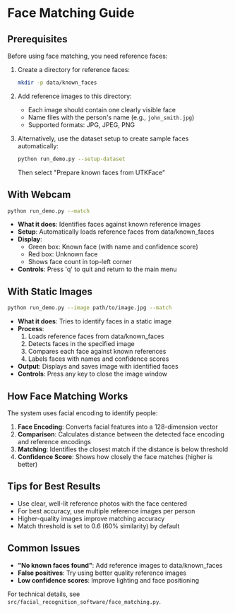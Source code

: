 # Face Matching Guide

## Prerequisites

Before using face matching, you need reference faces:

1. Create a directory for reference faces:
   ```bash
   mkdir -p data/known_faces
   ```

2. Add reference images to this directory:
   - Each image should contain one clearly visible face
   - Name files with the person's name (e.g., `john_smith.jpg`)
   - Supported formats: JPG, JPEG, PNG

3. Alternatively, use the dataset setup to create sample faces automatically:
   ```bash
   python run_demo.py --setup-dataset
   ```
   Then select "Prepare known faces from UTKFace"

## With Webcam
```bash
python run_demo.py --match
```

- **What it does**: Identifies faces against known reference images
- **Setup**: Automatically loads reference faces from data/known_faces
- **Display**:
  - Green box: Known face (with name and confidence score)
  - Red box: Unknown face
  - Shows face count in top-left corner
- **Controls**: Press 'q' to quit and return to the main menu

## With Static Images
```bash
python run_demo.py --image path/to/image.jpg --match
```

- **What it does**: Tries to identify faces in a static image
- **Process**:
  1. Loads reference faces from data/known_faces
  2. Detects faces in the specified image
  3. Compares each face against known references
  4. Labels faces with names and confidence scores
- **Output**: Displays and saves image with identified faces
- **Controls**: Press any key to close the image window

## How Face Matching Works

The system uses facial encoding to identify people:

1. **Face Encoding**: Converts facial features into a 128-dimension vector
2. **Comparison**: Calculates distance between the detected face encoding and reference encodings
3. **Matching**: Identifies the closest match if the distance is below threshold
4. **Confidence Score**: Shows how closely the face matches (higher is better)

## Tips for Best Results

- Use clear, well-lit reference photos with the face centered
- For best accuracy, use multiple reference images per person
- Higher-quality images improve matching accuracy
- Match threshold is set to 0.6 (60% similarity) by default

## Common Issues

- **"No known faces found"**: Add reference images to data/known_faces
- **False positives**: Try using better quality reference images
- **Low confidence scores**: Improve lighting and face positioning

For technical details, see `src/facial_recognition_software/face_matching.py`.
